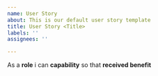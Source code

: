 ```yaml
---
name: User Story
about: This is our default user story template
title: User Story <Title>
labels: ''
assignees: ''

---
```


As a **role** i can **capability** so that **received benefit**
